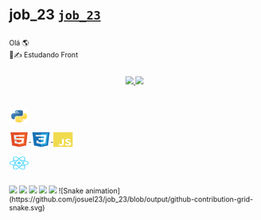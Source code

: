 # job_23 [`job_23`](https://github.com/josuel23/job_23)
##
Olá 🌎</br>
💭✍ Estudando Front </br>

##

<div align="center">
  <a href="https://github.com/josuel23">
  <img height="180em" src="https://github-readme-stats.vercel.app/api?username=josuel23&show_icons=true&theme=dark&include_all_commits=true&count_private=false"/>
  <img height="100em" src="https://github-readme-stats.vercel.app/api/top-langs/?username=josuel23&layout=compact&langs_count=7&theme=dracula"/>
</div>
  
  ##
  
  <div style="display: inline_block"><br>
   <img align="center" alt="josuel23-Python" height="30" width="40" src="https://raw.githubusercontent.com/devicons/devicon/master/icons/python/python-original.svg"></br></br>
   <img align="center" alt="josuel23-HTML" height="30" width="40" src="https://raw.githubusercontent.com/devicons/devicon/master/icons/html5/html5-original.svg">
   <img align="center" alt="josuel23-CSS" height="30" width="40" src="https://raw.githubusercontent.com/devicons/devicon/master/icons/css3/css3-original.svg">
   <img align="center" alt="josuel23-Js" height="30" width="40" src="https://raw.githubusercontent.com/devicons/devicon/master/icons/javascript/javascript-plain.svg"></br></br>
   <img align="center" alt="josuel23-React" height="30" width="40" src="https://raw.githubusercontent.com/devicons/devicon/master/icons/react/react-original.svg">
</div>

##

<div>
  <a href = "mailto:contatojojs0123@gmail.com"><img src="https://img.shields.io/badge/Gmail-D14836?style=for-the-badge&logo=gmail&logoColor=white" target="_blank"></a>
  <a href="https://github.com/josuel23/job23" target="_blank"><img src="https://img.shields.io/badge/GitHub-100000?style=for-the-badge&logo=github&logoColor=white" target="_blank"></a>
  <a href="https://instagram.com/__job__23__/" target="_blank"><img src="https://img.shields.io/badge/-Instagram-%23E4405F?style=for-the-badge&logo=instagram&logoColor=white" target="_blank"></a>
  <a href="https://twitter.com/Job23_" target="_blank"><img src="https://img.shields.io/badge/Twitter-1DA1F2?style=for-the-badge&logo=twitter&logoColor=white" target="_blank"></a>
  <a href="https://wa.me/qr/B7IBU644A4HKF1" target="_blank"> <img src="https://img.shields.io/badge/WhatsApp-25D366?style=for-the-badge&logo=whatsapp&logoColor=white" target="_blank"></a>
   ![Snake animation](https://github.com/josuel23/job_23/blob/output/github-contribution-grid-snake.svg)
  
</div>

